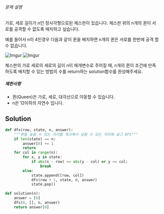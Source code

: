 ###### 문제 설명

가로, 세로 길이가 n인 정사각형으로된 체스판이 있습니다. 체스판 위의 n개의 퀸이 서로를 공격할 수 없도록 배치하고 싶습니다.

예를 들어서 n이 4인경우 다음과 같이 퀸을 배치하면 n개의 퀸은 서로를 한번에 공격 할 수 없습니다.

![Imgur](https://i.imgur.com/lt2zdK6.png)
![Imgur](https://i.imgur.com/5c5EUrq.png)

체스판의 가로 세로의 세로의 길이 n이 매개변수로 주어질 때, n개의 퀸이 조건에 만족 하도록 배치할 수 있는 방법의 수를 return하는 solution함수를 완성해주세요.

##### 제한사항

- 퀸(Queen)은 가로, 세로, 대각선으로 이동할 수 있습니다.
- n은 12이하의 자연수 입니다.

## Solution

```python
def dfs(row, state, n, answer):
    """퀸을 놓을 수 있는 자리를 체크해서 넣을 수 있는 자리에 넣고 DFS"""
    if len(state) == n:
        answer[0] += 1
        return 
    for col in range(n):
        for x, y in state:
            if abs(x - row) == abs(y - col) or y == col:
                break
        else:
            state.append([row, col])
            dfs(row + 1, state, n, answer)
            state.pop()
    
def solution(n):
    answer = [0]
    dfs(0, [], n, answer)
    return answer[0]
```

